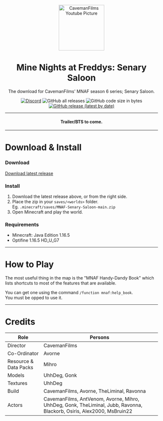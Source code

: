 <p align=center>
  <a href="https://www.youtube.com/channel/UCyZA5Ysa33gA89sCdWJQojQ">
    <img src="https://yt3.ggpht.com/ytc/AKedOLQnO9RKzK_KfuzbQp48ueszizqPIn2zuSvQL-JJJg=s88-c-k-c0x00ffffff-no-rj" alt="CavemanFilms Youtube Picture" width=150 height=150>
  </a>
  
  <h1 align=center>Mine Nights at Freddys: Senary Saloon</h3>
  <p align=center>The download for CavemanFilms' MNAF season 6 series; Senary Saloon.</p>
  <p align=center>
    <a href="https://discord.com/invite/cavemanfilms"><img src="https://img.shields.io/discord/330777461262516235?color=768ACC&label=Discord&style=for-the-badge" alt="Discord"></a>
    <img src="https://img.shields.io/github/downloads/Mihro/MNAF-Senary-Saloon/total?style=for-the-badge" alt="GitHub all releases">
    <img src="https://img.shields.io/github/languages/code-size/Mihro/MNAF-Senary-Saloon?style=for-the-badge" alt="GitHub code size in bytes">
    <a href="https://github.com/Mihro/MNAF-Senary-Saloon/releases/latest"><img src="https://img.shields.io/github/v/release/Mihro/MNAF-Senary-Saloon?style=for-the-badge" alt="GitHub release (latest by date)"></a>
  </p>
</p>

---

<h4 align=center>Trailer/BTS to come.<h4>

---

# Download & Install
### Download
[Download latest release][download-latest]

### Install
1. Download the latest release above, or from the right side.
2. Place the zip in your `saves/<worlds>` folder.  
   Eg. `.minecraft/saves/MNAF-Senary-Saloon-main.zip`
3. Open Minecraft and play the world.

### Requirements
- Minecraft: Java Edition 1.16.5
- Optifine 1.16.5 HD_U_G7

---
# How to Play
The most useful thing in the map is the "MNAF Handy-Dandy Book" which lists shortcuts to most of the features that are available.

You can get one using the command `/function mnaf:help_book`.  
You must be opped to use it.

---
# Credits
| Role                  | Persons                                                                                                               |
| --------------------- | --------------------------------------------------------------------------------------------------------------------- |
| Director              | CavemanFilms                                                                                                          |
| Co-Ordinator          | Avorne                                                                                                                |
| Resource & Data Packs | Mihro                                                                                                                 |
| Models                | UhhDeg, Gonk                                                                                                          |
| Textures              | UhhDeg                                                                                                                |
| Build                 | CavemanFilms, Avorne, TheLiminal, Ravonna                                                                             |
| Actors                | CavemanFilms, AntVenom, Avorne, Mihro, UhhDeg, Gonk, TheLiminal, Jubb, Ravonna, Blackorb, Osiris, Alex2000, MsBruin22 |


<!-- MARKDOWN LINKS -->
[download-latest]: https://github.com/Mihro/MNAF-Senary-Saloon/releases/latest
